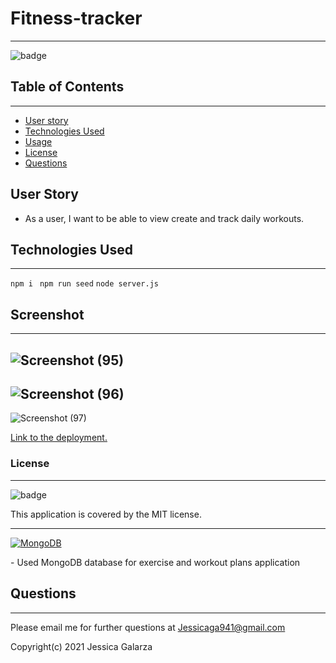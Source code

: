 # Fitness-tracker
-------
![badge](https://img.shields.io/badge/license-MIT-ff69b4)

## Table of Contents
---------
- [User story](#user-story)
- [Technologies Used](#technologies-used)
- [Usage](#usage)
- [License](#license)
- [Questions](#questions)

## User Story
* As a user, I want to be able to view create and track daily workouts.


## Technologies Used
------
``npm i ``
``npm run seed``
``node server.js``

## Screenshot
-----
![Screenshot (95)](https://user-images.githubusercontent.com/87554644/142095471-b5485f1e-0f70-4721-82a8-342b5ce9644b.png)
-
![Screenshot (96)](https://user-images.githubusercontent.com/87554644/142095516-18bc0beb-0649-403a-9829-4f3966b080a9.png)
-
![Screenshot (97)](https://user-images.githubusercontent.com/87554644/142095540-450f14ab-43f3-4913-a67c-2f70ec8435a3.png)


[Link to the deployment.]()
### License
-------
![badge](https://img.shields.io/badge/license-MIT-ff69b4)

This application is covered by the MIT license. 

----------------------------------------------------------------

<p align="left">
   <a href="https://www.mongodb.com/"><img src="https://img.shields.io/badge/-MongoDB-blue?style=for-the-badge" alt="MongoDB" /></a>
</p>
- Used MongoDB database for exercise and workout plans application


## Questions
-----
Please email me for further questions at Jessicaga941@gmail.com

Copyright(c) 2021 Jessica Galarza



